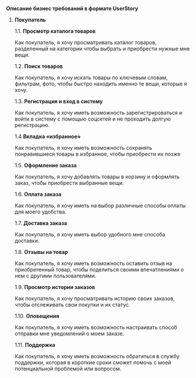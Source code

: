 ﻿**Описание бизнес требований в формате UserStory**

1. **Покупатель**

   1.1. **Просмотр каталога товаров**

      Как покупатель, я хочу просматривать каталог товаров, разделенный на категории чтобы выбрать и приобрести нужные мне вещи.

   1.2. **Поиск товаров**

      Как покупатель, я хочу искать товары по ключевым словам, фильтрам, фото, чтобы быстро находить именно те вещи, которые я хочу.

   1.3. **Регистрация и вход в систему**

      Как покупатель, я хочу иметь возможность зарегистрироваться и войти в систему с помощью соцсетей и не проходить долгую регистрацию.

   1.4 **Вкладка «избранное»**

      Как покупатель, я хочу иметь возможность сохранять понравившиеся товары в избранное, чтобы приобрести их позже

   1.5. **Оформление заказа**

      Как покупатель, я хочу добавлять товары в корзину и оформлять заказ, чтобы приобрести выбранные вещи.

   1.6. **Оплата заказа**

      Как покупатель, я хочу иметь на выбор различные способы оплаты для моего удобства.

   1.7. **Доставка заказа**

      Как покупатель, я хочу иметь выбор удобного мне способа доставки.

   1.8. **Отзывы на товар**

      Как покупатель, я хочу иметь возможность оставить отзыв на приобретенный товар, чтобы поделиться своими впечатлениями о нем с другими пользователями.

   1.9. **Просмотр истории заказов**

      Как покупатель, я хочу просматривать историю своих заказов, чтобы отслеживать свои покупки и их статус.

   1.10. **Оповещения**

      Как покупатель, я хочу иметь возможность настраивать способ отправки мне уведомлений о моем заказе.

   1.11. **Поддержка**

      Как покупатель, я хочу иметь возможность обратиться в службу поддержки, которая в короткие сроки сможет помочь с моей потенциальной проблемой или вопросом.
